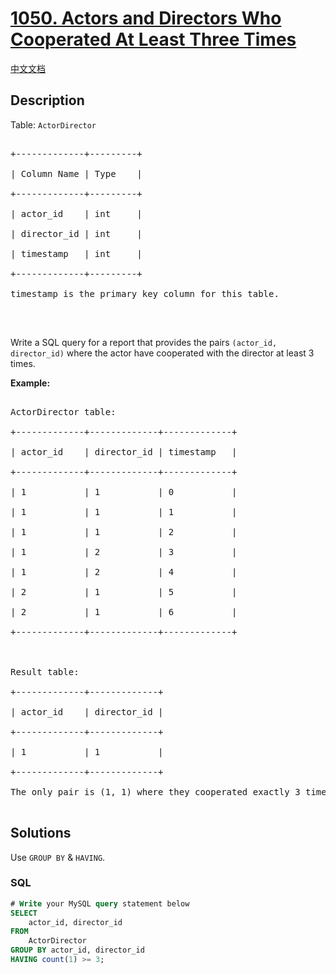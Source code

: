 # [1050. Actors and Directors Who Cooperated At Least Three Times](https://leetcode.com/problems/actors-and-directors-who-cooperated-at-least-three-times)

[中文文档](/solution/1000-1099/1050.Actors%20and%20Directors%20Who%20Cooperated%20At%20Least%20Three%20Times/README.md)

## Description

<p>Table: <code>ActorDirector</code></p>



<pre>

+-------------+---------+

| Column Name | Type    |

+-------------+---------+

| actor_id    | int     |

| director_id | int     |

| timestamp   | int     |

+-------------+---------+

timestamp is the primary key column for this table.

</pre>



<p>&nbsp;</p>



<p>Write a SQL query for a report that provides the pairs <code>(actor_id, director_id)</code> where the actor have cooperated with the director at least 3 times.</p>



<p><strong>Example:</strong></p>



<pre>

ActorDirector table:

+-------------+-------------+-------------+

| actor_id    | director_id | timestamp   |

+-------------+-------------+-------------+

| 1           | 1           | 0           |

| 1           | 1           | 1           |

| 1           | 1           | 2           |

| 1           | 2           | 3           |

| 1           | 2           | 4           |

| 2           | 1           | 5           |

| 2           | 1           | 6           |

+-------------+-------------+-------------+



Result table:

+-------------+-------------+

| actor_id    | director_id |

+-------------+-------------+

| 1           | 1           |

+-------------+-------------+

The only pair is (1, 1) where they cooperated exactly 3 times.

</pre>



## Solutions

Use `GROUP BY` & `HAVING`.

<!-- tabs:start -->

### **SQL**

```sql
# Write your MySQL query statement below
SELECT
    actor_id, director_id
FROM
    ActorDirector
GROUP BY actor_id, director_id
HAVING count(1) >= 3;
```

<!-- tabs:end -->